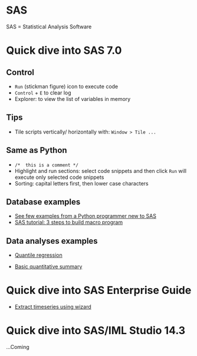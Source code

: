 
# SAS

SAS = Statistical Analysis Software

# Quick dive into SAS 7.0

## Control

- ```Run``` (stickman figure) icon to execute code
- ```Control``` + ```E``` to clear log
- Explorer: to view the list of variables in memory 

## Tips

- Tile scripts vertically/ horizontally with:
  ```Window > Tile ...``` 

## Same as Python

- ```/*  this is a comment */```
- Highlight and run sections: select code snippets and then click ```Run``` will execute only selected code snippets  
- Sorting: capital letters first, then lower case characters

## Database examples

- [See few examples from a Python programmer new to SAS](examples.md)
- [SAS tutorial: 3 steps to build macro program](https://www.youtube.com/watch?v=Fe_Efkl3enM)


## Data analyses examples

- [Quantile regression](quantile_regress.md) 

- [Basic quantitative summary](basic_quant.md)



# Quick dive into SAS Enterprise Guide

- [Extract timeseries using wizard](https://www.youtube.com/watch?v=K-lR8lJpg1k)



# Quick dive into SAS/IML Studio 14.3

...Coming



